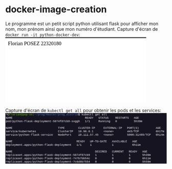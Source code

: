 # docker-image-creation
Le programme est un petit script python utilisant flask pour afficher mon nom, mon prénom ainsi que mon numéro d'étudiant.
Capture d'écran de `docker run -it python-docker-dev`:
<br>
![asset](running.png)

Capture d'écran de `kubectl get all` pour obtenir les pods et les services:
<br>
![asset](getAll.png)
